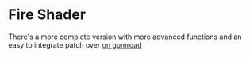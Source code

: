 # Fire Shader 

There's a more complete version with more advanced functions and an easy to integrate patch over [on gumroad](https://gum.co/kecLw)
